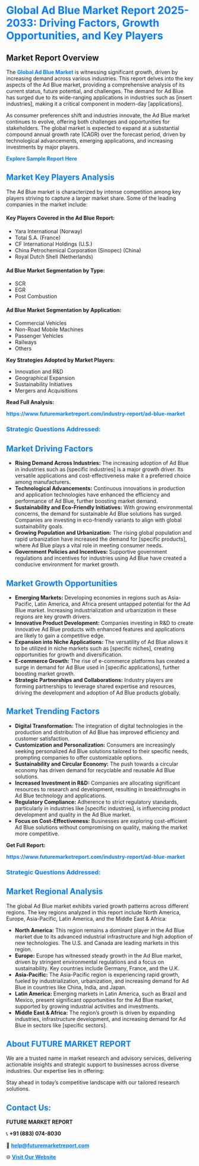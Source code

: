 <h1 style="color: #007BFF;">Global Ad Blue Market Report 2025-2033: Driving Factors, Growth Opportunities, and Key Players</h1>

<section id="overview">
<h2>Market Report Overview</h2>
<p>The <a href="https://www.futuremarketreport.com/industry-report/ad-blue-market" style="color: #007BFF; text-decoration: none;"><strong>Global Ad Blue Market</strong></a> is witnessing significant growth, driven by increasing demand across various industries. This report delves into the key aspects of the Ad Blue market, providing a comprehensive analysis of its current status, future potential, and challenges. The demand for Ad Blue has surged due to its wide-ranging applications in industries such as [insert industries], making it a critical component in modern-day [applications].</p>
<p>As consumer preferences shift and industries innovate, the Ad Blue market continues to evolve, offering both challenges and opportunities for stakeholders. The global market is expected to expand at a substantial compound annual growth rate (CAGR) over the forecast period, driven by technological advancements, emerging applications, and increasing investments by major players.</p>
</section>

<section id="overview">
<p><a href="https://www.futuremarketreport.com/request-sample/reportId=114833" style="color: #007BFF; text-decoration: none;"><strong>Explore Sample Report Here</strong></a></p>
</section>

<section id="key-players">
<h2 style="color: #007BFF;">Market Key Players Analysis</h2>
<p>The Ad Blue market is characterized by intense competition among key players striving to capture a larger market share. Some of the leading companies in the market include:</p>
<h4>Key Players Covered in the Ad Blue Report:</h4>
<ul><li>Yara International (Norway)</li><li>Total S.A. (France)</li><li>CF International Holdings (U.S.)</li><li>China Petrochemical Corporation (Sinopec) (China)</li><li>Royal Dutch Shell (Netherlands)</li></ul>
<h4>Ad Blue Market Segmentation by Type:</h4>
<ul><li>SCR</li><li>EGR</li><li>Post Combustion</li></ul>

<h4>Ad Blue Market Segmentation by Application:</h4>
<ul><li>Commercial Vehicles</li><li>Non-Road Mobile Machines</li><li>Passenger Vehicles</li><li>Railways</li><li>Others</li></ul>
<p><strong>Key Strategies Adopted by Market Players:</strong></p>
<ul>
<li>Innovation and R&D</li>
<li>Geographical Expansion</li>
<li>Sustainability Initiatives</li>
<li>Mergers and Acquisitions</li>
</ul>
</section>

<section>
<p><strong>Read Full Analysis: </strong></p><a href="https://www.futuremarketreport.com/industry-report/ad-blue-market" style="color: #007BFF; text-decoration: none;"><strong>https://www.futuremarketreport.com/industry-report/ad-blue-market</strong></a>
<h3 style="color: #007BFF;">Strategic Questions Addressed:</h3>
</section>

<section id="driving-factors">
<h2 style="color: #007BFF;">Market Driving Factors</h2>
<ul>
<li><strong>Rising Demand Across Industries:</strong> The increasing adoption of Ad Blue in industries such as [specific industries] is a major growth driver. Its versatile applications and cost-effectiveness make it a preferred choice among manufacturers.</li>
<li><strong>Technological Advancements:</strong> Continuous innovations in production and application technologies have enhanced the efficiency and performance of Ad Blue, further boosting market demand.</li>
<li><strong>Sustainability and Eco-Friendly Initiatives:</strong> With growing environmental concerns, the demand for sustainable Ad Blue solutions has surged. Companies are investing in eco-friendly variants to align with global sustainability goals.</li>
<li><strong>Growing Population and Urbanization:</strong> The rising global population and rapid urbanization have increased the demand for [specific products], where Ad Blue plays a vital role in meeting consumer needs.</li>
<li><strong>Government Policies and Incentives:</strong> Supportive government regulations and incentives for industries using Ad Blue have created a conducive environment for market growth.</li>
</ul>
</section>

<section id="growth-opportunities">
<h2 style="color: #007BFF;">Market Growth Opportunities</h2>
<ul>
<li><strong>Emerging Markets:</strong> Developing economies in regions such as Asia-Pacific, Latin America, and Africa present untapped potential for the Ad Blue market. Increasing industrialization and urbanization in these regions are key growth drivers.</li>
<li><strong>Innovative Product Development:</strong> Companies investing in R&D to create innovative Ad Blue products with enhanced features and applications are likely to gain a competitive edge.</li>
<li><strong>Expansion into Niche Applications:</strong> The versatility of Ad Blue allows it to be utilized in niche markets such as [specific niches], creating opportunities for growth and diversification.</li>
<li><strong>E-commerce Growth:</strong> The rise of e-commerce platforms has created a surge in demand for Ad Blue used in [specific applications], further boosting market growth.</li>
<li><strong>Strategic Partnerships and Collaborations:</strong> Industry players are forming partnerships to leverage shared expertise and resources, driving the development and adoption of Ad Blue products globally.</li>
</ul>
</section>

<section id="trending-factors">
<h2 style="color: #007BFF;">Market Trending Factors</h2>
<ul>
<li><strong>Digital Transformation:</strong> The integration of digital technologies in the production and distribution of Ad Blue has improved efficiency and customer satisfaction.</li>
<li><strong>Customization and Personalization:</strong> Consumers are increasingly seeking personalized Ad Blue solutions tailored to their specific needs, prompting companies to offer customizable options.</li>
<li><strong>Sustainability and Circular Economy:</strong> The push towards a circular economy has driven demand for recyclable and reusable Ad Blue solutions.</li>
<li><strong>Increased Investment in R&D:</strong> Companies are allocating significant resources to research and development, resulting in breakthroughs in Ad Blue technology and applications.</li>
<li><strong>Regulatory Compliance:</strong> Adherence to strict regulatory standards, particularly in industries like [specific industries], is influencing product development and quality in the Ad Blue market.</li>
<li><strong>Focus on Cost-Effectiveness:</strong> Businesses are exploring cost-efficient Ad Blue solutions without compromising on quality, making the market more competitive.</li>
</ul>
</section>

<section>
<p><strong>Get Full Report: </strong></p><a href="https://www.futuremarketreport.com/industry-report/ad-blue-market" style="color: #007BFF; text-decoration: none;"><strong>https://www.futuremarketreport.com/industry-report/ad-blue-market</strong></a>
<h3 style="color: #007BFF;">Strategic Questions Addressed:</h3>
</section>


<section id="regional-analysis">
<h2 style="color: #007BFF;">Market Regional Analysis</h2>
<p>The global Ad Blue market exhibits varied growth patterns across different regions. The key regions analyzed in this report include North America, Europe, Asia-Pacific, Latin America, and the Middle East & Africa:</p>
<ul>
<li><strong>North America:</strong> This region remains a dominant player in the Ad Blue market due to its advanced industrial infrastructure and high adoption of new technologies. The U.S. and Canada are leading markets in this region.</li>
<li><strong>Europe:</strong> Europe has witnessed steady growth in the Ad Blue market, driven by stringent environmental regulations and a focus on sustainability. Key countries include Germany, France, and the U.K.</li>
<li><strong>Asia-Pacific:</strong> The Asia-Pacific region is experiencing rapid growth, fueled by industrialization, urbanization, and increasing demand for Ad Blue in countries like China, India, and Japan.</li>
<li><strong>Latin America:</strong> Emerging markets in Latin America, such as Brazil and Mexico, present significant opportunities for the Ad Blue market, supported by growing industrial activities and investments.</li>
<li><strong>Middle East & Africa:</strong> The region’s growth is driven by expanding industries, infrastructure development, and increasing demand for Ad Blue in sectors like [specific sectors].</li>
</ul>
</section>

<footer>
<h2 style="color: #007BFF;">About FUTURE MARKET REPORT</h2>
<p>We are a trusted name in market research and advisory services, delivering actionable insights and strategic support to businesses across diverse industries. Our expertise lies in offering:</p>

<p>Stay ahead in today’s competitive landscape with our tailored research solutions.</p>

<h2 style="color: #007BFF;">Contact Us:</h2>
<p><strong>FUTURE MARKET REPORT</strong></p>
<p>📞 <strong>+91 (883) 074-8030</strong></p>
<p>📧 <strong><a href="mailto:help@futuremarketreport.com" style="color: #007BFF;">help@futuremarketreport.com</a></strong></p>
<p>🌐 <strong><a href="https://www.futuremarketreport.com/" style="color: #007BFF;">Visit Our Website</a></strong></p>
</footer>